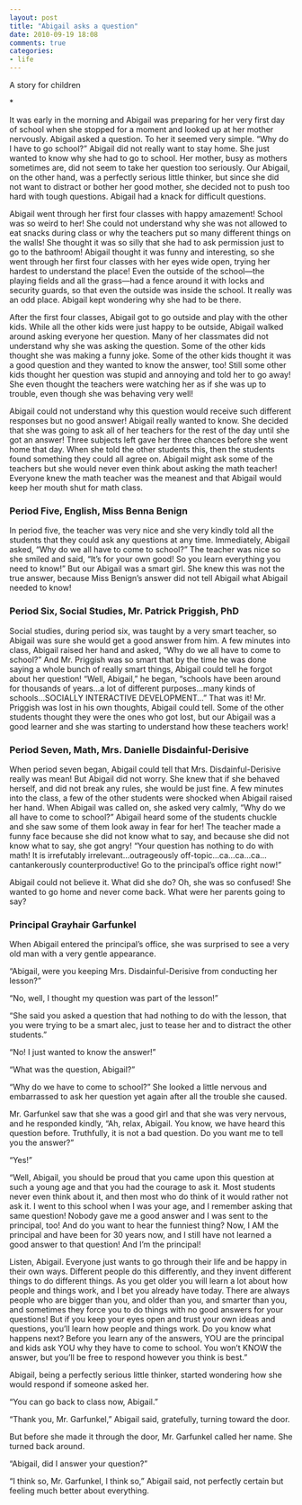 ```yaml
---
layout: post
title: "Abigail asks a question"
date: 2010-09-19 18:08
comments: true
categories:
- life
---
```


A story for children

\*

It was early in the morning and Abigail was preparing for her very first day of school when she stopped for a moment and looked up at her mother nervously. Abigail asked a question. To her it seemed very simple. “Why do I have to go school?” Abigail did not really want to stay home. She just wanted to know why she had to go to school. Her mother, busy as mothers sometimes are, did not seem to take her question too seriously. Our Abigail, on the other hand, was a perfectly serious little thinker, but since she did not want to distract or bother her good mother, she decided not to push too hard with tough questions. Abigail had a knack for difficult questions.

Abigail went through her first four classes with happy amazement! School was so weird to her! She could not understand why she was not allowed to eat snacks during class or why the teachers put so many different things on the walls! She thought it was so silly that she had to ask permission just to go to the bathroom! Abigail thought it was funny and interesting, so she went through her first four classes with her eyes wide open, trying her hardest to understand the place! Even the outside of the school—the playing fields and all the grass—had a fence around it with locks and security guards, so that even the outside was inside the school. It really was an odd place. Abigail kept wondering why she had to be there.

After the first four classes, Abigail got to go outside and play with the other kids. While all the other kids were just happy to be outside, Abigail walked around asking everyone her question. Many of her classmates did not understand why she was asking the question. Some of the other kids thought she was making a funny joke. Some of the other kids thought it was a good question and they wanted to know the answer, too! Still some other kids thought her question was stupid and annoying and told her to go away! She even thought the teachers were watching her as if she was up to trouble, even though she was behaving very well!

Abigail could not understand why this question would receive such different responses but no good answer! Abigail really wanted to know. She decided that she was going to ask all of her teachers for the rest of the day until she got an answer! Three subjects left gave her three chances before she went home that day. When she told the other students this, then the students found something they could all agree on. Abigail might ask some of the teachers but she would never even think about asking the math teacher! Everyone knew the math teacher was the meanest and that Abigail would keep her mouth shut for math class.

### Period Five, English, Miss Benna Benign

In period five, the teacher was very nice and she very kindly told all the students that they could ask any questions at any time. Immediately, Abigail asked, “Why do we all have to come to school?” The teacher was nice so she smiled and said, “It’s for your own good! So you learn everything you need to know!” But our Abigail was a smart girl. She knew this was not the true answer, because Miss Benign’s answer did not tell Abigail what Abigail needed to know!

### Period Six, Social Studies, Mr. Patrick Priggish, PhD

Social studies, during period six, was taught by a very smart teacher, so Abigail was sure she would get a good answer from him. A few minutes into class, Abigail raised her hand and asked, “Why do we all have to come to school?” And Mr. Priggish was so smart that by the time he was done saying a whole bunch of really smart things, Abigail could tell he forgot about her question! “Well, Abigail,” he began,  “schools have been around for thousands of years...a lot of different purposes...many kinds of schools…SOCIALLY INTERACTIVE DEVELOPMENT…” That was it! Mr. Priggish was lost in his own thoughts, Abigail could tell. Some of the other students thought they were the ones who got lost, but our Abigail was a good learner and she was starting to understand how these teachers work!

### Period Seven, Math, Mrs. Danielle Disdainful-Derisive

When period seven began, Abigail could tell that Mrs. Disdainful-Derisive really was mean! But Abigail did not worry. She knew that if she behaved herself, and did not break any rules, she would be just fine. A few minutes into the class, a few of the other students were shocked when Abigail raised her hand. When Abigail was called on, she asked very calmly, “Why do we all have to come to school?” Abigail heard some of the students chuckle and she saw some of them look away in fear for her! The teacher made a funny face because she did not know what to say, and because she did not know what to say, she got angry! “Your question has nothing to do with math! It is irrefutably irrelevant…outrageously off-topic…ca…ca…ca…cantankerously counterproductive! Go to the principal’s office right now!”

Abigail could not believe it. What did she do? Oh, she was so confused! She wanted to go home and never come back. What were her parents going to say?

### Principal Grayhair Garfunkel

When Abigail entered the principal’s office, she was surprised to see a very old man with a very gentle appearance. 

“Abigail, were you keeping Mrs. Disdainful-Derisive from conducting her lesson?”

“No, well, I thought my question was part of the lesson!”

“She said you asked a question that had nothing to do with the lesson, that you were trying to be a smart alec, just to tease her and to distract the other students.”

“No! I just wanted to know the answer!”

“What was the question, Abigail?”

“Why do we have to come to school?” She looked a little nervous and embarrassed to ask her question yet again after all the trouble she caused.

Mr. Garfunkel saw that she was a good girl and that she was very nervous, and he responded kindly, “Ah, relax, Abigail. You know, we have heard this question before. Truthfully, it is not a bad question. Do you want me to tell you the answer?”

“Yes!”

“Well, Abigail, you should be proud that you came upon this question at such a young age and that you had the courage to ask it. Most students never even think about it, and then most who do think of it would rather not ask it. I went to this school when I was your age, and I remember asking that same question! Nobody gave me a good answer and I was sent to the principal, too! And do you want to hear the funniest thing? Now, I AM the principal and have been for 30 years now, and I still have not learned a good answer to that question! And I’m the principal!

Listen, Abigail. Everyone just wants to go through their life and be happy in their own ways. Different people do this differently, and they invent different things to do different things. As you get older you will learn a lot about how people and things work, and I bet you already have today. There are always people who are bigger than you, and older than you, and smarter than you, and sometimes they force you to do things with no good answers for your questions! But if you keep your eyes open and trust your own ideas and questions, you’ll learn how people and things work. Do you know what happens next? Before you learn any of the answers, YOU are the principal and kids ask YOU why they have to come to school. You won’t KNOW the answer, but you’ll be free to respond however you think is best.”

Abigail, being a perfectly serious little thinker, started wondering how she would respond if someone asked her.

“You can go back to class now, Abigail.”

“Thank you, Mr. Garfunkel,” Abigail said, gratefully, turning toward the door.

But before she made it through the door, Mr. Garfunkel called her name. She turned back around.

“Abigail, did I answer your question?”

“I think so, Mr. Garfunkel, I think so,” Abigail said, not perfectly certain but feeling much better about everything.
